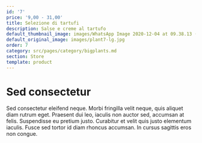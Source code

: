 ```yaml
---
id: '7'
price: '9,00 - 31,00'
title: Selezione di tartufi
description: Salse e creme al tartufo
default_thumbnail_image: images/WhatsApp Image 2020-12-04 at 09.38.13 (9).jpeg
default_original_image: images/plant7-lg.jpg
order: 7
category: src/pages/category/bigplants.md
section: Store
template: product
---
```


# Sed consectetur

Sed consectetur eleifend neque. Morbi fringilla velit neque, quis aliquet diam rutrum eget. Praesent dui leo, iaculis non auctor sed, accumsan at felis. Suspendisse eu pretium justo. Curabitur et velit quis justo elementum iaculis. Fusce sed tortor id diam rhoncus accumsan. In cursus sagittis eros non congue.